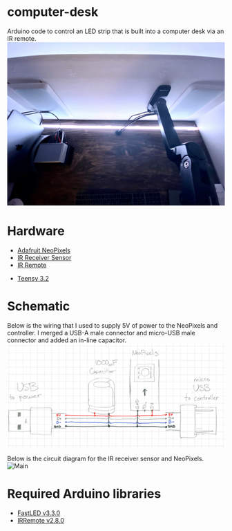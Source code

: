 # computer-desk
Arduino code to control an LED strip that is built into a computer desk via an IR remote.
![Main](https://github.com/ajschwieterman/computer-desk/blob/main/main.jpg)

# Hardware
- [Adafruit NeoPixels](https://www.adafruit.com/product/1138?length=1)
- [IR Receiver Sensor](https://www.adafruit.com/product/157)
- [IR Remote](https://www.amazon.com/SUPERNIGHT-Remote-Controller-Wireless-Control/dp/B00AF5YOK2/ref=asc_df_B00AF5YOK2/?tag=hyprod-20&linkCode=df0&hvadid=233903308735&hvpos=&hvnetw=g&hvrand=3245025783190143450&hvpone=&hvptwo=&hvqmt=&hvdev=c&hvdvcmdl=&hvlocint=&hvlocphy=9017486&hvtargid=pla-393085054271&psc=1)
* [Teensy 3.2](https://www.adafruit.com/product/2756)

# Schematic
Below is the wiring that I used to supply 5V of power to the NeoPixels and controller.  I merged a USB-A male connector and micro-USB male connector and added an in-line capacitor.
![Main](https://github.com/ajschwieterman/computer-desk/blob/main/power.png)

Below is the circuit diagram for the IR receiver sensor and NeoPixels.
![Main](https://github.com/ajschwieterman/computer-desk/blob/main/schematic.png)

# Required Arduino libraries
- [FastLED v3.3.0](https://github.com/FastLED/FastLED)
- [IRRemote v2.8.0](https://github.com/z3t0/Arduino-IRremote)
